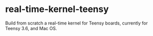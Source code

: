 # real-time-kernel-teensy
Build from scratch a real-time kernel for Teensy boards, currently for Teensy 3.6, and Mac OS.